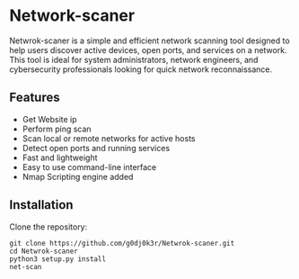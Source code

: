 # Network-scaner

Netwrok-scaner is a simple and efficient network scanning tool designed to help users discover active devices, open ports, and services on a network. This tool is ideal for system administrators, network engineers, and cybersecurity professionals looking for quick network reconnaissance.

## Features
- Get Website ip 
- Perform ping scan
- Scan local or remote networks for active hosts
- Detect open ports and running services
- Fast and lightweight
- Easy to use command-line interface
- Nmap Scripting engine added 

  

## Installation

Clone the repository:

```sudo
git clone https://github.com/g0dj0k3r/Netwrok-scaner.git
cd Netwrok-scaner
python3 setup.py install
net-scan
